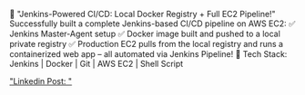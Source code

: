 🐳 "Jenkins-Powered CI/CD: Local Docker Registry + Full EC2 Pipeline!"
Successfully built a complete Jenkins-based CI/CD pipeline on AWS EC2:
 ✅ Jenkins Master-Agent setup
 ✅ Docker image built and pushed to a local private registry
 ✅ Production EC2 pulls from the local registry and runs a containerized web app – all automated via Jenkins Pipeline!
🔧 Tech Stack: Jenkins | Docker | Git | AWS EC2 | Shell Script

["Linkedin Post: "](https://www.linkedin.com/feed/update/urn:li:activity:7345041317858635776/) 
